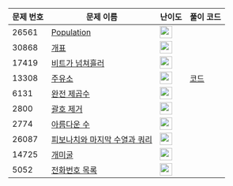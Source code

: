 | 문제 번호 | 문제 이름 | 난이도 | 풀이 코드 |
| --- | --- | --- | --- |
| 26561 | [Population](https://www.acmicpc.net/problem/26561) | <img height="25px" width="25px=" src="https://static.solved.ac/tier_small/2.svg"/> |  |
| 30868 | [개표](https://www.acmicpc.net/problem/30868) | <img height="25px" width="25px=" src="https://static.solved.ac/tier_small/2.svg"/> |  |
| 17419 | [비트가 넘쳐흘러](https://www.acmicpc.net/problem/17419) | <img height="25px" width="25px=" src="https://static.solved.ac/tier_small/7.svg"/> |  |
| 13308 | [주유소](https://www.acmicpc.net/problem/13308) | <img height="25px" width="25px=" src="https://static.solved.ac/tier_small/16.svg"/> | [코드](<https://github.com/ingyu1008/Algorithm-Problem-Solving/tree/master/Baekjoon%20Online%20Judge/주유소/solution.cpp>) |
| 6131 | [완전 제곱수](https://www.acmicpc.net/problem/6131) | <img height="25px" width="25px=" src="https://static.solved.ac/tier_small/3.svg"/> |  |
| 2800 | [괄호 제거](https://www.acmicpc.net/problem/2800) | <img height="25px" width="25px=" src="https://static.solved.ac/tier_small/11.svg"/> |  |
| 2774 | [아름다운 수](https://www.acmicpc.net/problem/2774) | <img height="25px" width="25px=" src="https://static.solved.ac/tier_small/4.svg"/> |  |
| 26087 | [피보나치와 마지막 수열과 쿼리](https://www.acmicpc.net/problem/26087) | <img height="25px" width="25px=" src="https://static.solved.ac/tier_small/16.svg"/> |  |
| 14725 | [개미굴](https://www.acmicpc.net/problem/14725) | <img height="25px" width="25px=" src="https://static.solved.ac/tier_small/13.svg"/> |  |
| 5052 | [전화번호 목록](https://www.acmicpc.net/problem/5052) | <img height="25px" width="25px=" src="https://static.solved.ac/tier_small/12.svg"/> |  |
